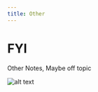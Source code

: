 ```yaml
---
title: Other
---
```


# FYI

Other Notes, Maybe off topic

![alt text](../assets/images/00_image-3.png)
